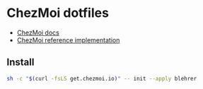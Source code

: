 # ChezMoi dotfiles

- [ChezMoi docs](https://www.chezmoi.io/reference/)
- [ChezMoi reference implementation](https://github.com/twpayne/dotfiles)

## Install

```sh
sh -c "$(curl -fsLS get.chezmoi.io)" -- init --apply blehrer
```
